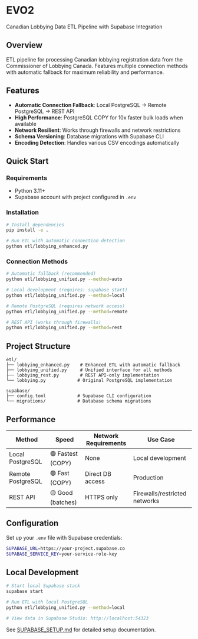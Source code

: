 # EVO2

Canadian Lobbying Data ETL Pipeline with Supabase Integration

## Overview

ETL pipeline for processing Canadian lobbying registration data from the Commissioner of Lobbying Canada. Features multiple connection methods with automatic fallback for maximum reliability and performance.

## Features

- **Automatic Connection Fallback**: Local PostgreSQL → Remote PostgreSQL → REST API
- **High Performance**: PostgreSQL COPY for 10x faster bulk loads when available  
- **Network Resilient**: Works through firewalls and network restrictions
- **Schema Versioning**: Database migrations with Supabase CLI
- **Encoding Detection**: Handles various CSV encodings automatically

## Quick Start

### Requirements
- Python 3.11+
- Supabase account with project configured in `.env`

### Installation
```bash
# Install dependencies
pip install -e .

# Run ETL with automatic connection detection
python etl/lobbying_enhanced.py
```

### Connection Methods

```bash
# Automatic fallback (recommended)
python etl/lobbying_unified.py --method=auto

# Local development (requires: supabase start)
python etl/lobbying_unified.py --method=local

# Remote PostgreSQL (requires network access)
python etl/lobbying_unified.py --method=remote

# REST API (works through firewalls)  
python etl/lobbying_unified.py --method=rest
```

## Project Structure

```
etl/
├── lobbying_enhanced.py    # Enhanced ETL with automatic fallback
├── lobbying_unified.py     # Unified interface for all methods
├── lobbying_rest.py        # REST API-only implementation
└── lobbying.py            # Original PostgreSQL implementation

supabase/
├── config.toml            # Supabase CLI configuration
└── migrations/            # Database schema migrations
```

## Performance

| Method | Speed | Network Requirements | Use Case |
|--------|-------|---------------------|----------|
| Local PostgreSQL | 🟢 Fastest (COPY) | None | Local development |
| Remote PostgreSQL | 🟢 Fast (COPY) | Direct DB access | Production |
| REST API | 🟡 Good (batches) | HTTPS only | Firewalls/restricted networks |

## Configuration

Set up your `.env` file with Supabase credentials:

```bash
SUPABASE_URL=https://your-project.supabase.co
SUPABASE_SERVICE_KEY=your-service-role-key
```

## Local Development

```bash
# Start local Supabase stack
supabase start

# Run ETL with local PostgreSQL
python etl/lobbying_unified.py --method=local

# View data in Supabase Studio: http://localhost:54323
```

See [SUPABASE_SETUP.md](SUPABASE_SETUP.md) for detailed setup documentation.